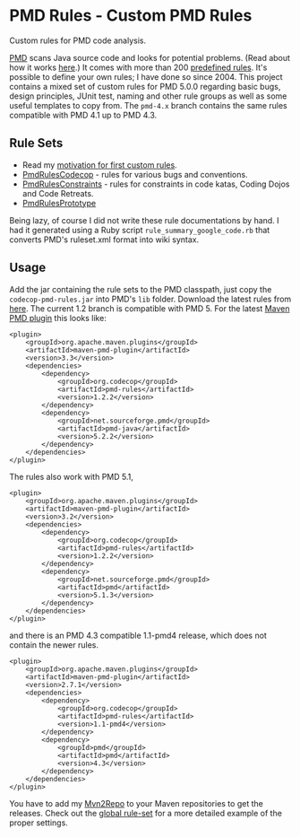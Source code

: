 # PMD Rules - Custom PMD Rules #

Custom rules for PMD code analysis.

[PMD](http://pmd.sourceforge.net/) scans Java source code and looks for potential problems. (Read about how it works [here](http://pmd.sourceforge.net/howitworks.html).) It comes with more than 200 [predefined rules](http://pmd.sourceforge.net/rules/index.html). It's possible to define your own rules; I have done so since 2004. This project contains a mixed set of custom rules for PMD 5.0.0 regarding basic bugs, design principles, JUnit test, naming and other rule groups as well as some useful templates to copy from. The `pmd-4.x` branch contains the same rules compatible with PMD 4.1 up to PMD 4.3.


## Rule Sets ##

 * Read my [motivation for first custom rules](http://blog.code-cop.org/2010/05/custom-pmd-rules.html).
 * [PmdRulesCodecop](https://bitbucket.org/pkofler/pmd-rules/wiki/PmdRulesCodecop) - rules for various bugs and conventions.
 * [PmdRulesConstraints](https://bitbucket.org/pkofler/pmd-rules/wiki/PmdRulesConstraints) - rules for constraints in code katas, Coding Dojos and Code Retreats.
 * [PmdRulesPrototype](https://bitbucket.org/pkofler/pmd-rules/wiki/PmdRulesPrototype)

Being lazy, of course I did not write these rule documentations by hand. I had it generated using a Ruby script `rule_summary_google_code.rb` that converts PMD's ruleset.xml format into wiki syntax.


## Usage ##
Add the jar containing the rule sets to the PMD classpath, just copy the `codecop-pmd-rules.jar` into PMD's `lib` folder. Download the latest rules from [here](http://www.code-cop.org/mvn2repo/releases/org/codecop/pmd-rules/). The current 1.2 branch is compatible with PMD 5. For the latest [Maven PMD plugin](http://maven.apache.org/plugins/maven-pmd-plugin/) this looks like:

    <plugin>
        <groupId>org.apache.maven.plugins</groupId>
        <artifactId>maven-pmd-plugin</artifactId>
        <version>3.3</version>
        <dependencies>
            <dependency>
                <groupId>org.codecop</groupId>
                <artifactId>pmd-rules</artifactId>
                <version>1.2.2</version>
            </dependency>
            <dependency>
                <groupId>net.sourceforge.pmd</groupId>
                <artifactId>pmd-java</artifactId>
                <version>5.2.2</version>
            </dependency>
        </dependencies>
    </plugin>

The rules also work with PMD 5.1,

    <plugin>
        <groupId>org.apache.maven.plugins</groupId>
        <artifactId>maven-pmd-plugin</artifactId>
        <version>3.2</version>
        <dependencies>
            <dependency>
                <groupId>org.codecop</groupId>
                <artifactId>pmd-rules</artifactId>
                <version>1.2.2</version>
            </dependency>
            <dependency>
                <groupId>net.sourceforge.pmd</groupId>
                <artifactId>pmd</artifactId>
                <version>5.1.3</version>
            </dependency>
        </dependencies>
    </plugin>

and there is an PMD 4.3 compatible 1.1-pmd4 release, which does not contain the newer rules.

    <plugin>
        <groupId>org.apache.maven.plugins</groupId>
        <artifactId>maven-pmd-plugin</artifactId>
        <version>2.7.1</version>
        <dependencies>
            <dependency>
                <groupId>org.codecop</groupId>
                <artifactId>pmd-rules</artifactId>
                <version>1.1-pmd4</version>
            </dependency>
            <dependency>
                <groupId>pmd</groupId>
                <artifactId>pmd</artifactId>
                <version>4.3</version>
            </dependency>
        </dependencies>
    </plugin>


You have to add my [Mvn2Repo](https://bitbucket.org/pkofler/mvn2repo) to your Maven repositories to get the releases. Check out the [global rule-set](https://bitbucket.org/pkofler/global-ruleset) for a more detailed example of the proper settings.